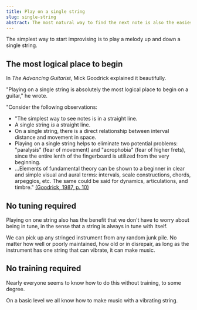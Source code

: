 ```yaml
---
title: Play on a single string
slug: single-string
abstract: The most natural way to find the next note is also the easiest way to move up and down the fretboard.
---
```


The simplest way to start improvising
is to play a melody up and down a single string.

## The most logical place to begin

In _The Advancing Guitarist_, 
Mick Goodrick explained it beautifully.

"Playing on a single string is absolutely the most logical place to begin on a guitar,"
he wrote.

"Consider the following observations:

* "The simplest way to see notes is in a straight line.
* A single string *is* a straight line.
* On a single string, there is a direct relationship between interval distance and movement in space.
* Playing on a single string helps to eliminate two potential problems: "paralysis" (fear of movement)
and "acrophobia" (fear of higher frets),
since the entire lenth of the fingerboard is utilized from the very beginning.
* ...Elements of fundamental theory can be shown to a beginner in clear and simple visual and aural terms:
intervals, scale constructions, chords, arpeggios, etc.
The same could be said for dynamics, articulations, and timbre."
[(Goodrick, 1987, p. 10)](references.html#goodrick-1987)

## No tuning required

Playing on one string also has the benefit that we don't have to worry about being in tune,
in the sense that a string is always in tune with itself.

We can pick up any stringed instrument from any random junk pile.
No matter how well or poorly maintained,
how old or in disrepair,
as long as the instrument has one string that can vibrate,
it can make music.

## No training required

Nearly everyone seems to know how to do this without training,
to some degree.

On a basic level we all know how to make music with a vibrating string.




